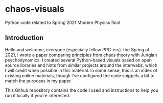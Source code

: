 # chaos-visuals
Python code related to Spring 2021 Modern Physics final

## Introduction
Hello and welcome, everyone (especially fellow PPC-ers). the Spring of 2021, I wrote a paper comparing principles from chaos theory with Jungian psychodynamics. I created several Python-based visuals based on open source libraries and hints from similar projects around the interwebz, which I will credit when possible in this material. In some sense, this is an index of existing online materials, though I've configured the code snippets a bit to match the purposes in my paper. 

This Github repository contains the code I used and instructions to help you run it locally if you're interested. 
